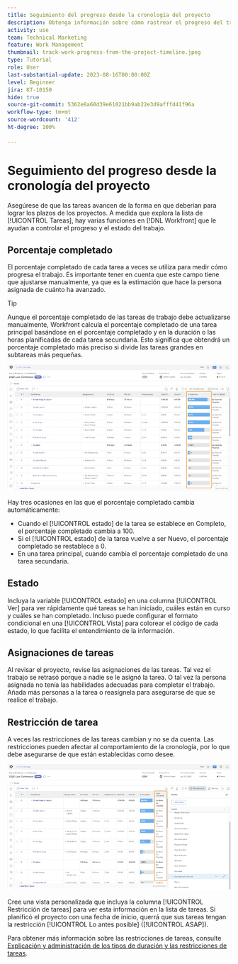 ```yaml
---
title: Seguimiento del progreso desde la cronología del proyecto
description: Obtenga información sobre cómo rastrear el progreso del trabajo desde la cronología del proyecto en  [!DNL  Workfront]  con el uso de los porcentajes completados, estados, asignaciones o restricciones.
activity: use
team: Technical Marketing
feature: Work Management
thumbnail: track-work-progress-from-the-project-timeline.jpeg
type: Tutorial
role: User
last-substantial-update: 2023-08-16T00:00:00Z
level: Beginner
jira: KT-10150
hide: true
source-git-commit: 5362e8a60d39e61021bb9ab22e3d9afffd41f96a
workflow-type: tm+mt
source-wordcount: '412'
ht-degree: 100%

---
```


# Seguimiento del progreso desde la cronología del proyecto

Asegúrese de que las tareas avancen de la forma en que deberían para lograr los plazos de los proyectos. A medida que explora la lista de [!UICONTROL Tareas], hay varias funciones en [!DNL  Workfront] que le ayudan a controlar el progreso y el estado del trabajo.

## Porcentaje completado

El porcentaje completado de cada tarea a veces se utiliza para medir cómo progresa el trabajo. Es importante tener en cuenta que este campo tiene que ajustarse manualmente, ya que es la estimación que hace la persona asignada de cuánto ha avanzado.

>[!TIP]
>
>Aunque el porcentaje completado de las tareas de trabajo debe actualizarse manualmente, Workfront calcula el porcentaje completado de una tarea principal basándose en el porcentaje completado y en la duración o las horas planificadas de cada tarea secundaria. Esto significa que obtendrá un porcentaje completado más preciso si divide las tareas grandes en subtareas más pequeñas.


![La lista de tareas del proyecto muestra la columna de [!UICONTROL Porcentaje completado] ](assets/planner-fund-task-percent-complete.png)

Hay tres ocasiones en las que el porcentaje completado cambia automáticamente:

* Cuando el [!UICONTROL estado] de la tarea se establece en Completo, el porcentaje completado cambia a 100.
* Si el [!UICONTROL estado] de la tarea vuelve a ser Nuevo, el porcentaje completado se restablece a 0.
* En una tarea principal, cuando cambia el porcentaje completado de una tarea secundaria.

## Estado

Incluya la variable [!UICONTROL estado] en una columna [!UICONTROL Ver] para ver rápidamente qué tareas se han iniciado, cuáles están en curso y cuáles se han completado. Incluso puede configurar el formato condicional en una [!UICONTROL Vista] para colorear el código de cada estado, lo que facilita el entendimiento de la información.

## Asignaciones de tareas

Al revisar el proyecto, revise las asignaciones de las tareas. Tal vez el trabajo se retrasó porque a nadie se le asignó la tarea. O tal vez la persona asignada no tenía las habilidades adecuadas para completar el trabajo. Añada más personas a la tarea o reasígnela para asegurarse de que se realice el trabajo.

## Restricción de tarea

A veces las restricciones de las tareas cambian y no se da cuenta. Las restricciones pueden afectar al comportamiento de la cronología, por lo que debe asegurarse de que están establecidas como desee.

![Lista de tareas de proyecto que muestra la columna de restricción de tareas](assets/planner-fund-task-constraint.png)

Cree una vista personalizada que incluya la columna [!UICONTROL Restricción de tareas] para ver esta información en la lista de tareas. Si planificó el proyecto con una fecha de inicio, querrá que sus tareas tengan la restricción [!UICONTROL Lo antes posible] ([!UICONTROL ASAP]).

Para obtener más información sobre las restricciones de tareas, consulte [Explicación y administración de los tipos de duración y las restricciones de tareas](https://experienceleague.adobe.com/docs/workfront-learn/tutorials-workfront/manage-work/intermediate-projects/understand-and-manage-duration-types-and-task-constraints.html?lang=es).
